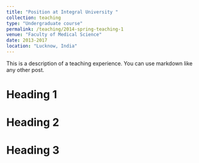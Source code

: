 ```yaml
---
title: "Position at Integral University "
collection: teaching
type: "Undergraduate course"
permalink: /teaching/2014-spring-teaching-1
venue: "Faculty of Medical Science"
date: 2013-2017
location: "Lucknow, India"
---
```


This is a description of a teaching experience. You can use markdown like any other post.

Heading 1
======

Heading 2
======

Heading 3
======
